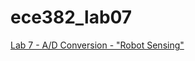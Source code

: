 ece382_lab07
============

[Lab 7 - A/D Conversion - "Robot Sensing"](http://ece382.com/labs/lab7/index.html)

